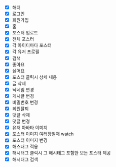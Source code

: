 - [x] 해더
- [x] 로그인
- [x] 회원가입
- [x] 홈
- [x] 포스터 업로드
- [x] 전체 포스터
- [x] 각 아이디마다 포스터
- [x] 각 유저 프로필
- [x] 검색
- [x] 좋아요
- [x] 싫어요
- [x] 포스터 클릭시 상세 내용
- [x] 글 삭제
- [x] 닉네임 변경
- [x] 게시글 변경
- [x] 비밀번호 변경
- [x] 회원탈퇴
- [x] 댓글 삭제
- [x] 댓글 변경
- [x] 유저 아바타 이미지
- [x] 포스터 이미지 여러장일때 watch
- [x] 포스터 이미지 변경
- [x] 해스태그 적용
- [x] 해시태그 클릭시 그 해시태그 포함한 모든 포스터 제공
- [x] 해시태그 검색

